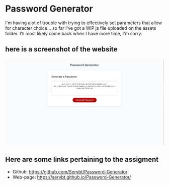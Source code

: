 # Password Generator

I'm having alot of trouble with trying to effectively set parameters that allow for character choice... so far I've got a WIP js file uploaded on the assets folder.
I'll most likely come back when I have more time, I'm sorry.

## here is a screenshot of the website

![the website.](./assets/Capture.PNG)


## Here are some links pertaining to the assigment

* Github: https://github.com/Servbt/Password-Generator
* Web-page: https://servbt.github.io/Password-Generator/
